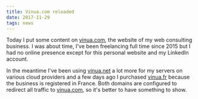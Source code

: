 ```yaml
---
title: Vinua.com reloaded
date: 2017-11-29
tags: news
---
```


Today I put some content on [vinua.com][1], the website of my web consulting
business. I was about time, I've been freelancing full time since 2015 but
I had no online presence except for this personal website and my LinkedIn
account.

In the meantime I've been using [vinua.net][2] a lot more for my servers on
various cloud providers and a few days ago I purchased [vinua.fr][3] because
the business is registered in France. Both domains are configured to redirect
all traffic to [vinua.com][1], so it's better to have something to show.

[1]: https://vinua.com
[2]: https://vinua.net
[3]: https://vinua.fr
